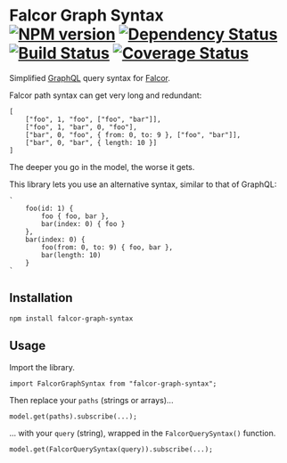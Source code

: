 # Falcor Graph Syntax <br /> [![NPM version](https://badge.fury.io/js/falcor-graph-syntax.svg)](https://badge.fury.io/js/falcor-graph-syntax) [![Dependency Status](https://david-dm.org/giovannicalo/falcor-graph-syntax.svg)](https://david-dm.org/giovannicalo/falcor-graph-syntax) [![Build Status](https://travis-ci.org/giovannicalo/falcor-graph-syntax.svg?branch=master)](https://travis-ci.org/giovannicalo/falcor-graph-syntax) [![Coverage Status](https://coveralls.io/repos/giovannicalo/falcor-graph-syntax/badge.svg?branch=master&service=github)](https://coveralls.io/github/giovannicalo/falcor-graph-syntax?branch=master)

Simplified [GraphQL](https://github.com/facebook/graphql) query syntax for [Falcor](https://github.com/Netflix/falcor).

Falcor path syntax can get very long and redundant:

```
[
	["foo", 1, "foo", ["foo", "bar"]],
	["foo", 1, "bar", 0, "foo"],
	["bar", 0, "foo", { from: 0, to: 9 }, ["foo", "bar"]],
	["bar", 0, "bar", { length: 10 }]
]
```

The deeper you go in the model, the worse it gets.

This library lets you use an alternative syntax, similar to that of GraphQL:

```
`
	foo(id: 1) {
		foo { foo, bar },
		bar(index: 0) { foo }
	},
	bar(index: 0) {
		foo(from: 0, to: 9) { foo, bar },
		bar(length: 10)
	}
`
```

## Installation

```
npm install falcor-graph-syntax
```

## Usage

Import the library.

```
import FalcorGraphSyntax from "falcor-graph-syntax";
```

Then replace your `paths` (strings or arrays)...

```
model.get(paths).subscribe(...);
```

... with your `query` (string), wrapped in the `FalcorQuerySyntax()` function.

```
model.get(FalcorQuerySyntax(query)).subscribe(...);
```
